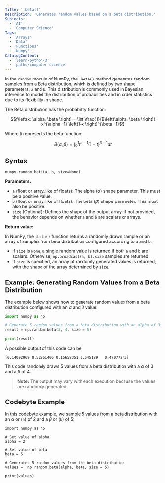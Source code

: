 ```yaml
---
Title: '.beta()'
Description: 'Generates random values based on a beta distribution.'
Subjects:
  - 'AI'
  - 'Computer Science'
Tags:
  - 'Arrays'
  - 'Data'
  - 'Functions'
  - 'Numpy'
CatalogContent:
  - 'learn-python-3'
  - 'paths/computer-science'
---
```


In the `random` module of NumPy, the **`.beta()`** method generates random samples from a Beta distribution, which is defined by two shape parameters, `a` and `b`. This distribution is commonly used in Bayesian inference to model the distribution of probabilities and in order statistics due to its flexibility in shape.

The Beta distribution has the probability function:

$$f\left(x; \alpha, \beta \right) = \int \frac{1}{B\left(\alpha, \beta \right)} x^{\alpha -1} \left(1-x \right)^{\beta -1}$$

Where `B` represents the beta function:

$$B(\alpha, \beta) = \int_0^1 t^{\alpha -1} (1-t)^{\beta -1 } dt$$

## Syntax

```pseudo
numpy.random.beta(a, b, size=None)
```

**Parameters:**

- `a` (float or array_like of floats): The alpha ($\alpha$) shape parameter. This must be a positive value.
- `b` (float or array_like of floats): The beta ($\beta$) shape parameter. This must also be positive.
- `size` (Optional): Defines the shape of the output array. If not provided, the behavior depends on whether `a` and `b` are scalars or arrays.

**Return value:**

In NumPy, the `.beta()` function returns a randomly drawn sample or an array of samples from beta distribution configured according to `a` and `b`.

- If `size` is `None`, a single random value is returned if both `a` and `b` are scalars. Otherwise, `np.broadcast(a, b).size` samples are returned.
- If `size` is specified, an array of randomly generated values is returned, with the shape of the array determined by `size`.

## Example: Generating Random Values from a Beta Distribution

The example below shows how to generate random values from a beta distribution configured with an $\alpha$ and $\beta$ value:

```py
import numpy as np

# Generate 5 random values from a beta distribution with an alpha of 3 and a beta of 4
result = np.random.beta(3, 4, size = 5)

print(result)
```

A possible output of this code can be:

```shell
[0.14092969 0.52861406 0.15658351 0.545189   0.47077243]
```

This code randomly draws 5 values from a beta distribution with a $\alpha$ of 3 and a $\beta$ of 4.

> **Note:** The output may vary with each execution because the values are randomly generated.

## Codebyte Example

In this codebyte example, we sample 5 values from a beta distribution with an $\alpha$ or (`a`) of 2 and a $\beta$ or (`b`) of 5:

```codebyte/python
import numpy as np

# Set value of alpha
alpha = 2

# Set value of beta
beta = 5

# Generates 5 random values from the beta distribution
values =  np.random.beta(alpha, beta, size = 5)

print(values)
```

